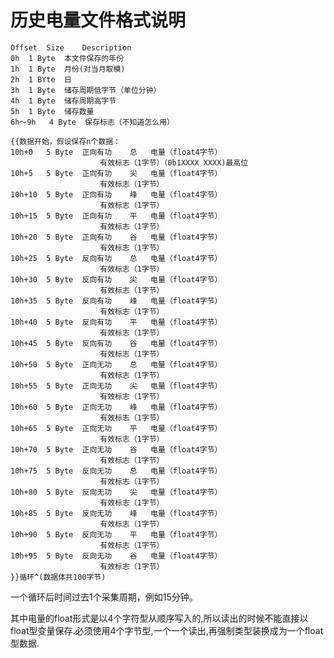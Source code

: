 历史电量文件格式说明
===================

	Offset	Size	Description
	0h	1 Byte	本文件保存的年份
	1h	1 Byte	月份(对当月取模)
	2h	1 BYte	日
	3h	1 Byte	储存周期低字节（单位分钟）
	4h	1 Byte	储存周期高字节
	5h	1 Byte	储存数量
	6h～9h	4 Byte	保存标志（不知道怎么用）
	
	{{数据开始，假设保存n个数据：
	10h+0	5 Byte	正向有功	总	电量（float4字节）
						有效标志（1字节）（0b1XXXX XXXX)最高位
	10h+5	5 Byte	正向有功	尖	电量（float4字节）
						有效标志（1字节）
	10h+10	5 Byte	正向有功	峰	电量（float4字节）
						有效标志（1字节）
	10h+15	5 Byte	正向有功	平	电量（float4字节）
						有效标志（1字节）
	10h+20	5 Byte	正向有功	谷	电量（float4字节）
						有效标志（1字节）
	10h+25	5 Byte	反向有功	总	电量（float4字节）
						有效标志（1字节）
	10h+30	5 Byte	反向有功	尖	电量（float4字节）
						有效标志（1字节）
	10h+35	5 Byte	反向有功	峰	电量（float4字节）
						有效标志（1字节）
	10h+40	5 Byte	反向有功	平	电量（float4字节）
						有效标志（1字节）
	10h+45	5 Byte	反向有功	谷	电量（float4字节）
						有效标志（1字节）
	10h+50	5 Byte	正向无功	总	电量（float4字节）
						有效标志（1字节）
	10h+55	5 Byte	正向无功	尖	电量（float4字节）
						有效标志（1字节）
	10h+60	5 Byte	正向无功	峰	电量（float4字节）
						有效标志（1字节）
	10h+65	5 Byte	正向无功	平	电量（float4字节）
						有效标志（1字节）
	10h+70	5 Byte	正向无功	谷	电量（float4字节）
						有效标志（1字节）
	10h+75	5 Byte	反向无功	总	电量（float4字节）
						有效标志（1字节）
	10h+80	5 Byte	反向无功	尖	电量（float4字节）
						有效标志（1字节）
	10h+85	5 Byte	反向无功	峰	电量（float4字节）
						有效标志（1字节）
	10h+90	5 Byte	反向无功	平	电量（float4字节）
						有效标志（1字节）
	10h+95	5 Byte	反向无功	谷	电量（float4字节）
						有效标志（1字节）
	}}循环^(数据体共100字节)

一个循环后时间过去1个采集周期，例如15分钟。

其中电量的float形式是以4个字符型从顺序写入的,所以读出的时候不能直接以float型变量保存.必须使用4个字节型,一个一个读出,再强制类型装换成为一个float型数据.
